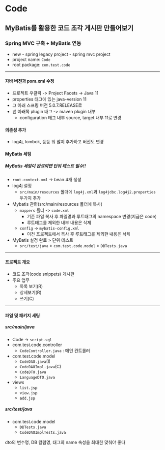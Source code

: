 # Code

## MyBatis를 활용한 코드 조각 게시판 만들어보기

### Spring MVC 구축 + MyBatis 연동

- new - spring legacy project - spring mvc project
- project name: `Code`
- root package: `com.test.code`

---
#### 자바 버전과 pom.xml 수정

- 프로젝트 우클릭 -> Project Facets -> Java 11
- properties 태그에 있는 java-version 11
- 그 아래 스프링 버전 5.0.7.RELEASE로
- 맨 아래쪽 plugin 태그 -> maven plugin 내부
  - configuration 태그 내부 source, target 내부 11로 변경

#### 의존성 추가
- log4j, lombok, 등등 뭐 많이 추가하고 버전도 변경

#### MyBatis 세팅
##### MyBatis 세팅이 완료되면 단위 테스트 필수!!
- `root-context.xml` -> bean 4개 생성
- log4j 설정
  - `src/main/resources` 폴더에 `log4j.xml`과 `log4jdbc.log4j2.properties` 두가지 추가
- Mybatis 관련(src/main/resources 폴더에 복사)
  - `mappers` 폴더 -> `code.xml`
    - 기존 파일 복사 후 파일명과 루트태그의 namespace 변경(지금은 code)
    - 루트태그를 제외한 내부 내용은 삭제
  - `config` -> `mybatis-config.xml`
    - 이전 프로젝트에서 복사 후 루트태그를 제외한 내용은 삭제
- MyBatis 설정 완료 > 단위 테스트
  - `src/test/java` > `com.test.code.model` > `DBTests.java`

---

#### 프로젝트 개요
- 코드 조각(code snippets) 게시판
- 주요 업무
  - 목록 보기(R)
  - 상세보기(R)
  - 쓰기(C)

---

#### 파일 및 패키지 세팅
##### src/main/java
- Code -> `script.sql`
- com.test.code.controller 
  - `CodeController.java` : 메인 컨트롤러
- com.test.code.model
  - `CodeDAO.java`(I)
  - `CodeDAOImpl.java`(C)
  - `CodeDTO.java`
  - `LanguageDTO.java`
- views
  - `list.jsp`
  - `view.jsp`
  - `add.jsp`

##### src/test/java
- com.test.code.model
  - `DBTests.java`
  - `CodeDAOImplTests.java`

dto의 변수명, DB 컬럼명, 태그의 name 속성을 최대한 맞춰야 좋다